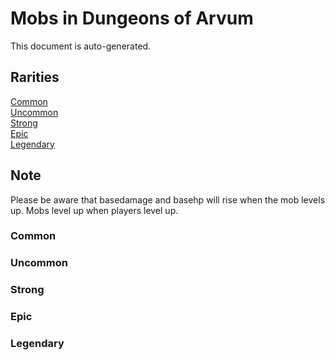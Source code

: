 # Mobs in Dungeons of Arvum
  
This document is auto-generated.

## Rarities
[Common](#common)<br>
[Uncommon](#uncommon)<br>
[Strong](#strong)<br>
[Epic](#epic)<br>
[Legendary](#legendary)<br>

## Note
Please be aware that basedamage and basehp will rise when the mob levels up. Mobs level up when players level up.

### Common

### Uncommon

### Strong

### Epic

### Legendary
